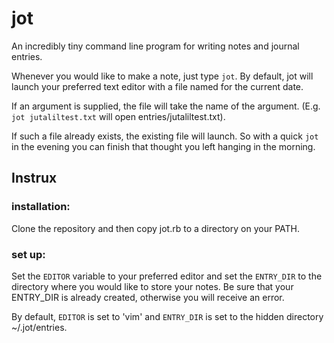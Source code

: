 # jot
An incredibly tiny command line program for writing notes and journal entries. 

Whenever you would like to make a note, just type `jot`. By default, jot will launch your preferred text editor with a file named for the current date. 

If an argument is supplied, the file will take the name of the argument. (E.g. `jot jutaliltest.txt` will open entries/jutaliltest.txt).

If such a file already exists, the existing file will launch. So with a quick `jot` in the evening you can finish that thought you left
hanging in the morning.

## Instrux
### installation:
Clone the repository and then copy jot.rb to a directory on your PATH.

### set up:

Set the `EDITOR` variable to your preferred editor and set the `ENTRY_DIR` to the directory where you would like to store your notes. Be sure that your ENTRY_DIR is already created, otherwise you will receive an error.

By default, `EDITOR` is set to 'vim' and `ENTRY_DIR` is set to the hidden directory ~/.jot/entries.
